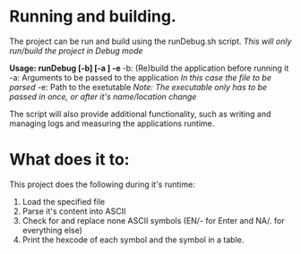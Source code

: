 # Running and building.
The project can be run and build using the runDebug.sh script.
_This will only run/build the project in Debug mode_

**Usage: runDebug [-b] [-a <args>] -e <executable>**
    -b: (Re)build the application before running it
    -a: Arguments to be passed to the application
    _In this case the file to be parsed_
    -e: Path to the exetutable
    _Note: The executable only has to be passed in once, or after it's name/location change_

The script will also provide additional functionality, such as writing and managing logs and measuring the applications runtime.

# What does it to:
This project does the following during it's runtime:
1. Load the specified file
2. Parse it's content into ASCII
3. Check for and replace none ASCII symbols (EN/- for Enter and NA/. for everything else)
4. Print the hexcode of each symbol and the symbol in a table.
